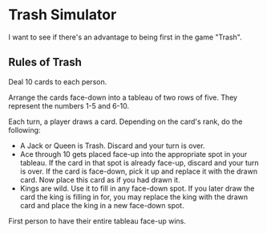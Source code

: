 # Trash Simulator

I want to see if there's an advantage to being first in the game "Trash".

## Rules of Trash

Deal 10 cards to each person.

Arrange the cards face-down into a tableau of two rows of five. They represent the numbers 1-5 and 6-10.

Each turn, a player draws a card. Depending on the card's rank, do the following:

* A Jack or Queen is Trash. Discard and your turn is over.
* Ace through 10 gets placed face-up into the appropriate spot in your tableau. If the card in that spot is already face-up, discard and your turn is over. If the card is face-down, pick it up and replace it with the drawn card. Now place this card as if you had drawn it.
* Kings are wild. Use it to fill in any face-down spot. If you later draw the card the king is filling in for, you may replace the king with the drawn card and place the king in a new face-down spot.

First person to have their entire tableau face-up wins.

